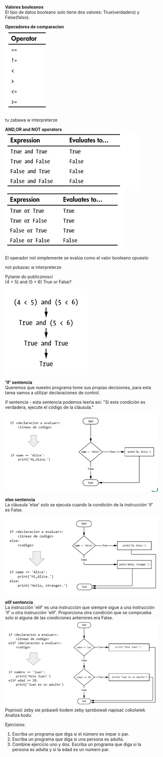 ﻿**Valores booleanos**  
El tipo de datos booleano solo tiene dos valores: True(verdadero) y False(falso).

**Operadores de comparacion**  
![](operadores.png)

tu zabawa w interpreterze

**AND,OR and NOT operators**  
![](AND.png)
![](OR.png)

El operador not simplemente se evalúa como el valor booleano opuesto  

not pokazac w interpreterze

Pytanie do publicznosci  
 (4 < 5) and (5 < 6) True or False?
 
 ![](true_false.png)

**'If' sentencia**  
Queremos que nuestro programa tome sus propias decisiones, para esta tarea vamos a utilizar declaraciones de control.

if sentencia - esta sentencia podemos leerla asi: "Si esta condición es verdadera, ejecute el código de la cláusula."

 ![](if_statement.png)
 
**else sentencia**  
La cláusula 'else' solo se ejecuta cuando la condición de la instrucción 'if' es False.

![](else.png)  


**elif sentencia**    
La instrucción 'elif' es una instrucción que siempre sigue a una instrucción 'if' u otra instrucción 'elif'. Proporciona otra condición que se comprueba solo si alguna de las condiciones anteriores era False.
![](elif.png)  
 Poprosić zeby sie pobawili kodem zeby sprobowali napisać cokolwiek  
Analiza kodu:  


Ejercisios:
1. Escriba un programa que diga si el número es impar o par.
2. Escriba un programa que diga si una persona es adulta.
3. Combine ejercicio uno y dos. Escriba un programa que diga si la persona es adulta y si la edad es un numero par. 
















